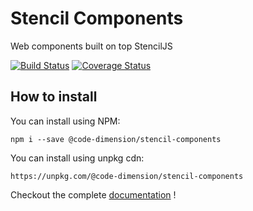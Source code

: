 # Stencil Components

Web components built on top StencilJS

[![Build Status](https://travis-ci.org/CodeDimension/stencil-components.svg?branch=master)](https://travis-ci.org/CodeDimension/stencil-components) [![Coverage Status](https://coveralls.io/repos/github/CodeDimension/stencil-components/badge.svg?branch=master)](https://coveralls.io/github/CodeDimension/stencil-components?branch=master)


## How to install

You can install using NPM: 

```
npm i --save @code-dimension/stencil-components
```

You can install using unpkg cdn: 
```
https://unpkg.com/@code-dimension/stencil-components
```

Checkout the complete [documentation](https://codedimension.github.io/stencil-components/) !
